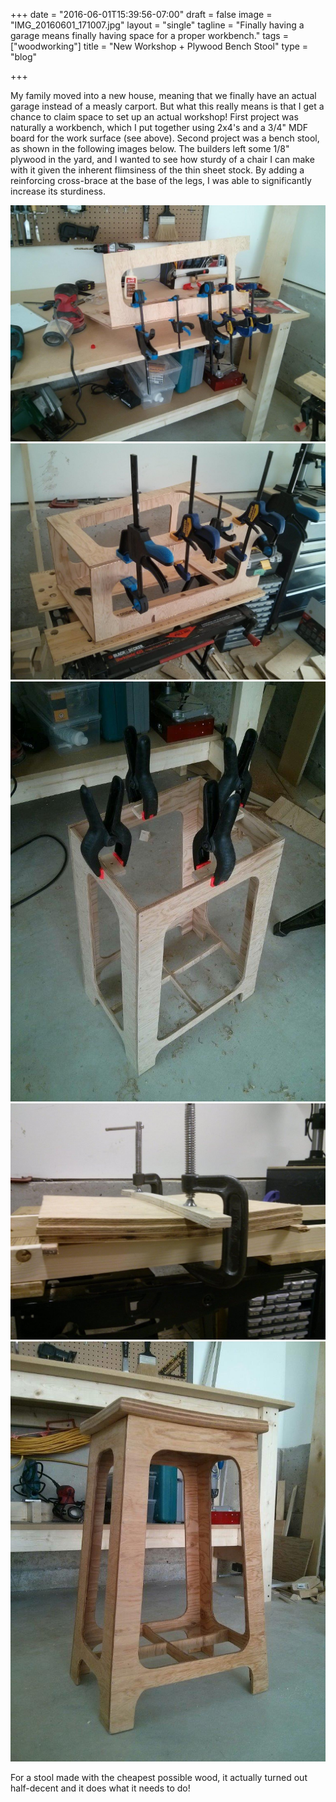 +++
date = "2016-06-01T15:39:56-07:00"
draft = false
image = "IMG_20160601_171007.jpg"
layout = "single"
tagline = "Finally having a garage means finally having space for a proper workbench."
tags = ["woodworking"]
title = "New Workshop + Plywood Bench Stool"
type = "blog"

+++

My family moved into a new house, meaning that we finally have an actual garage instead of a measly carport. But what this really means is that I get a chance to claim space to set up an actual workshop! First project was naturally a workbench, which I put together using 2x4's and a 3/4" MDF board for the work surface (see above). Second project was a bench stool, as shown in the following images below. The builders left some 1/8" plywood in the yard, and I wanted to see how sturdy of a chair I can make with it given the inherent flimsiness of the thin sheet stock. By adding a reinforcing cross-brace at the base of the legs, I was able to significantly increase its sturdiness.

![I used a jigsaw to cut out each side, and fastened together with glue and nails (since screws would likely split the wood).](IMG_20160602_170121.jpg)
![Final panel being attached.](IMG_20160602_172723.jpg)
![Blocks of wood being clamped, which will be used to attach the seat. note the cross-brace near the feet of the stool.](IMG_20160603_122213.jpg)
![Gluing and clamping three sheets of the same plywood to get a more comfortable contour for sitting. This is a similar method to how skateboards/longboards are given their complex curvatures.](IMG_20160602_210114.jpg)
![Stool sanded and clear coat applied.](IMG_20160604_113358.jpg)

For a stool made with the cheapest possible wood, it actually turned out half-decent and it does what it needs to do!
